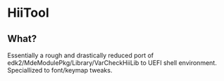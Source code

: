 # HiiTool

## What?
Essentially a rough and drastically reduced port of edk2/MdeModulePkg/Library/VarCheckHiiLib to UEFI shell environment. Speciallized to font/keymap tweaks.
